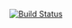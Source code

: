 [![Build Status](https://secure.travis-ci.org/ericcf/vulcan.png)](http://travis-ci.org/ericcf/vulcan)
